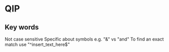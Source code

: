 # QIP

## Key words

Not case sensitive
Specific about symbols e.g. "&" vs "and"
To find an exact match use "^insert_text_here$"